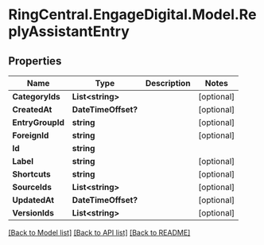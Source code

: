 # RingCentral.EngageDigital.Model.ReplyAssistantEntry
## Properties

Name | Type | Description | Notes
------------ | ------------- | ------------- | -------------
**CategoryIds** | **List&lt;string&gt;** |  | [optional] 
**CreatedAt** | **DateTimeOffset?** |  | [optional] 
**EntryGroupId** | **string** |  | [optional] 
**ForeignId** | **string** |  | [optional] 
**Id** | **string** |  | 
**Label** | **string** |  | [optional] 
**Shortcuts** | **string** |  | [optional] 
**SourceIds** | **List&lt;string&gt;** |  | [optional] 
**UpdatedAt** | **DateTimeOffset?** |  | [optional] 
**VersionIds** | **List&lt;string&gt;** |  | [optional] 

[[Back to Model list]](../README.md#documentation-for-models) [[Back to API list]](../README.md#documentation-for-api-endpoints) [[Back to README]](../README.md)

